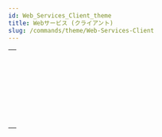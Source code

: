 ```yaml
---
id: Web_Services_Client_theme
title: Webサービス (クライアント)
slug: /commands/theme/Web-Services-Client
---
```


|                                                                                                                         |
| ----------------------------------------------------------------------------------------------------------------------- |
| [<!-- INCLUDE #_command_.WEB SERVICE AUTHENTICATE.Syntax -->](../../commands-legacy/web-service-authenticate.md)<br/>   |
| [<!-- INCLUDE #_command_.WEB SERVICE CALL.Syntax -->](../../commands-legacy/web-service-call.md)<br/>                   |
| [<!-- INCLUDE #_command_.WEB SERVICE Get info.Syntax -->](../../commands-legacy/web-service-get-info.md)<br/>           |
| [<!-- INCLUDE #_command_.WEB SERVICE GET RESULT.Syntax -->](../../commands-legacy/web-service-get-result.md)<br/>       |
| [<!-- INCLUDE #_command_.WEB SERVICE SET OPTION.Syntax -->](../../commands-legacy/web-service-set-option.md)<br/>       |
| [<!-- INCLUDE #_command_.WEB SERVICE SET PARAMETER.Syntax -->](../../commands-legacy/web-service-set-parameter.md)<br/> |
